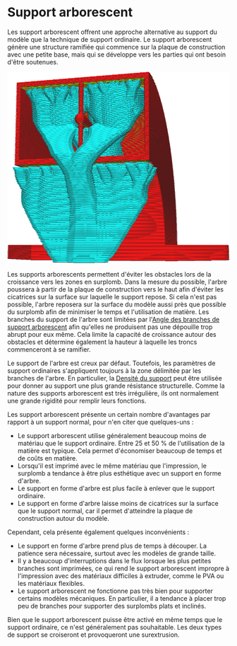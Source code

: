 Support arborescent
====
Les support arborescent offrent une approche alternative au support du modèle que la technique de support ordinaire. Le support arborescent génère une structure ramifiée qui commence sur la plaque de construction avec une petite base, mais qui se développe vers les parties qui ont besoin d'être soutenues.

![Une structure en forme d'arbre soutient le surplomb](../../../articles/images/support_structure_tree.png)

Les supports arborescents permettent d'éviter les obstacles lors de la croissance vers les zones en surplomb. Dans la mesure du possible, l'arbre poussera à partir de la plaque de construction vers le haut afin d'éviter les cicatrices sur la surface sur laquelle le support repose. Si cela n'est pas possible, l'arbre reposera sur la surface du modèle aussi près que possible du surplomb afin de minimiser le temps et l'utilisation de matière. Les branches du support de l'arbre sont limitées par l'[Angle des branches de support arborescent](../support/support_tree_angle.md) afin qu'elles ne produisent pas une dépouille trop abrupt pour eux même. Cela limite la capacité de croissance autour des obstacles et détermine également la hauteur à laquelle les troncs commenceront à se ramifier.

Le support de l'arbre est creux par défaut. Toutefois, les paramètres de support ordinaires s'appliquent toujours à la zone délimitée par les branches de l'arbre. En particulier, la [Densité du support](../support/support_infill_rate.md) peut être utilisée pour donner au support une plus grande résistance structurelle. Comme la nature des supports arborescent est très irrégulière, ils ont normalement une grande rigidité pour remplir leurs fonctions.

Les support arborescent présente un certain nombre d'avantages par rapport à un support normal, pour n'en citer que quelques-uns :
* Le support arborescent utilise généralement beaucoup moins de matériau que le support ordinaire. Entre 25 et 50 % de l'utilisation de la matière est typique. Cela permet d'économiser beaucoup de temps et de coûts en matière.
* Lorsqu'il est imprimé avec le même matériau que l'impression, le surplomb a tendance à être plus esthétique avec un support en forme d'arbre.
* Le support en forme d'arbre est plus facile à enlever que le support ordinaire.
* Le support en forme d'arbre laisse moins de cicatrices sur la surface que le support normal, car il permet d'atteindre la plaque de construction autour du modèle.

Cependant, cela présente également quelques inconvénients :
* Le support en forme d'arbre prend plus de temps à découper. La patience sera nécessaire, surtout avec les modèles de grande taille.
* Il y a beaucoup d'interruptions dans le flux lorsque les plus petites branches sont imprimées, ce qui rend le support arborescent impropre à l'impression avec des matériaux difficiles à extruder, comme le PVA ou les matériaux flexibles.
* Le support arborescent ne fonctionne pas très bien pour supporter certains modèles mécaniques. En particulier, il a tendance à placer trop peu de branches pour supporter des surplombs plats et inclinés.

Bien que le support arborescent puisse être activé en même temps que le support ordinaire, ce n'est généralement pas souhaitable. Les deux types de support se croiseront et provoqueront une surextrusion.
